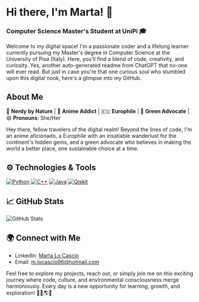 <!--
**96hoshi/96hoshi** is a ✨ _special_ ✨ repository because its `README.md` (this file) appears on your GitHub profile.

Here are some ideas to get you started:

- 🔭 I’m currently working on ...
- 🌱 I’m currently learning ...
- 👯 I’m looking to collaborate on ...
- 🤔 I’m looking for help with ...
- 💬 Ask me about ...
- 📫 How to reach me: ...
- 😄 Pronouns: ...
- ⚡ Fun fact: ...
-->

# Hi there, I'm Marta! 👋
### Computer Science Master's Student at UniPi 🎓

Welcome to my digital space! I'm a passionate coder and a lifelong learner currently pursuing my Master's degree in Computer Science at the University of Pisa (Italy). Here, you'll find a blend of code, creativity, and curiosity.
Yes, another auto-generated readme from ChatGPT that no-one will ever read. But just in case you're that one curious soul who stumbled upon this digital nook, here's a glimpse into my GitHub.

## About Me
👾 **Nerdy by Nature** | 🌸 **Anime Addict** | 🇪🇺 **Europhile** | 🌿 **Green Advocate** | 😄 **Pronouns**: She/Her

Hey there, fellow travelers of the digital realm! Beyond the lines of code, I'm an anime aficionado, a Europhile with an insatiable wanderlust for the continent's hidden gems, and a green advocate who believes in making the world a better place, one sustainable choice at a time.

## ⚙️ Technologies & Tools
[![Python](https://img.shields.io/badge/Python-3776AB?style=flat-square&logo=python&logoColor=white)](https://www.python.org/)
[![C++](https://img.shields.io/badge/C++-00599C?style=flat-square&logo=c%2B%2B&logoColor=white)](https://en.cppreference.com/w/cpp)
[![Java](https://img.shields.io/badge/Java-007396?style=flat-square&logo=java&logoColor=white)](https://www.java.com/)
[![Qiskit](https://img.shields.io/badge/Qiskit-00AEE9?style=flat-square&logo=qiskit&logoColor=white)](https://qiskit.org/)

## 📈 GitHub Stats
![GitHub Stats](https://github-readme-stats.vercel.app/api?username=96hoshi&show_icons=true&count_private=true)

## 🌍 Connect with Me
- LinkedIn: [Marta Lo Cascio](https://www.linkedin.com/in/marta-lo-cascio)
- Email: [m.locascio96@hotmail.com](m.locascio96@hotmail.com)

Feel free to explore my projects, reach out, or simply join me on this exciting journey where code, culture, and environmental consciousness merge harmoniously. Every day is a new opportunity for learning, growth, and exploration! 🌱🌸🌎✨
